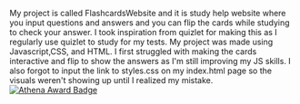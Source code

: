 My project is called FlashcardsWebsite and it is study help website where you input questions and answers and you can flip the cards while studying to check your answer. I took inspiration from quizlet 
for making this as I regularly use quizlet to study for my tests. My project was made using Javascript,CSS, and HTML. I first struggled with making the cards interactive and flip to show the answers as I'm 
still improving my JS skills. I also forgot to input the link to styles.css on my index.html page so the visuals weren't showing up until I realized my mistake.
[![Athena Award Badge](https://img.shields.io/endpoint?url=https%3A%2F%2Faward.athena.hackclub.com%2Fapi%2Fbadge)](https://award.athena.hackclub.com?utm_source=readme)
